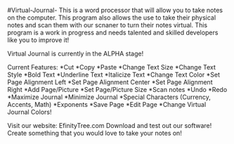 #Virtual-Journal-
This is a word processor that will allow you to take notes on the computer. 
This program also allows the use to take their physical notes and scan them with our scnaner to
turn their notes virtual. This program is a work in progress and needs talented and skilled developers like you 
to improve it! 

Virtual Journal is currently in the ALPHA stage!

Current Features:
*Cut
*Copy
*Paste
*Change Text Size
*Change Text Style
*Bold Text
*Underline Text
*Italicize Text
*Change Text Color
*Set Page Alignment Left 
*Set Page Alignment Center
*Set Page Alignment Right
*Add Page/Picture
*Set Page/Picture Size
*Scan notes
*Undo
*Redo
*Maximize Journal 
*Minimize Journal 
*Special Characters (Currency, Accents, Math)
*Exponents 
*Save Page
*Edit Page
*Change Virtual Journal Colors!


Visit our website: EfinityTree.com
Download and test out our software!
Create something that you would love to take your notes on!
